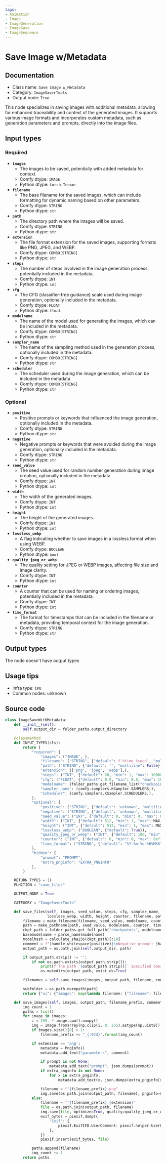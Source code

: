 ```yaml
---
tags:
- Animation
- Image
- ImageGeneration
- ImageSave
- ImageSequence
---
```


# Save Image w/Metadata
## Documentation
- Class name: `Save Image w_Metadata`
- Category: `ImageSaverTools`
- Output node: `True`

This node specializes in saving images with additional metadata, allowing for enhanced traceability and context of the generated images. It supports various image formats and incorporates custom metadata, such as generation parameters and prompts, directly into the image files.
## Input types
### Required
- **`images`**
    - The images to be saved, potentially with added metadata for context.
    - Comfy dtype: `IMAGE`
    - Python dtype: `torch.Tensor`
- **`filename`**
    - The base filename for the saved images, which can include formatting for dynamic naming based on other parameters.
    - Comfy dtype: `STRING`
    - Python dtype: `str`
- **`path`**
    - The directory path where the images will be saved.
    - Comfy dtype: `STRING`
    - Python dtype: `str`
- **`extension`**
    - The file format extension for the saved images, supporting formats like PNG, JPEG, and WEBP.
    - Comfy dtype: `COMBO[STRING]`
    - Python dtype: `str`
- **`steps`**
    - The number of steps involved in the image generation process, potentially included in the metadata.
    - Comfy dtype: `INT`
    - Python dtype: `int`
- **`cfg`**
    - The CFG (classifier-free guidance) scale used during image generation, optionally included in the metadata.
    - Comfy dtype: `FLOAT`
    - Python dtype: `float`
- **`modelname`**
    - The name of the model used for generating the images, which can be included in the metadata.
    - Comfy dtype: `COMBO[STRING]`
    - Python dtype: `str`
- **`sampler_name`**
    - The name of the sampling method used in the generation process, optionally included in the metadata.
    - Comfy dtype: `COMBO[STRING]`
    - Python dtype: `str`
- **`scheduler`**
    - The scheduler used during the image generation, which can be included in the metadata.
    - Comfy dtype: `COMBO[STRING]`
    - Python dtype: `str`
### Optional
- **`positive`**
    - Positive prompts or keywords that influenced the image generation, optionally included in the metadata.
    - Comfy dtype: `STRING`
    - Python dtype: `str`
- **`negative`**
    - Negative prompts or keywords that were avoided during the image generation, optionally included in the metadata.
    - Comfy dtype: `STRING`
    - Python dtype: `str`
- **`seed_value`**
    - The seed value used for random number generation during image creation, optionally included in the metadata.
    - Comfy dtype: `INT`
    - Python dtype: `int`
- **`width`**
    - The width of the generated images.
    - Comfy dtype: `INT`
    - Python dtype: `int`
- **`height`**
    - The height of the generated images.
    - Comfy dtype: `INT`
    - Python dtype: `int`
- **`lossless_webp`**
    - A flag indicating whether to save images in a lossless format when using WEBP.
    - Comfy dtype: `BOOLEAN`
    - Python dtype: `bool`
- **`quality_jpeg_or_webp`**
    - The quality setting for JPEG or WEBP images, affecting file size and image clarity.
    - Comfy dtype: `INT`
    - Python dtype: `int`
- **`counter`**
    - A counter that can be used for naming or ordering images, potentially included in the metadata.
    - Comfy dtype: `INT`
    - Python dtype: `int`
- **`time_format`**
    - The format for timestamps that can be included in the filename or metadata, providing temporal context for the image generation.
    - Comfy dtype: `STRING`
    - Python dtype: `str`
## Output types
The node doesn't have output types
## Usage tips
- Infra type: `CPU`
- Common nodes: unknown


## Source code
```python
class ImageSaveWithMetadata:
    def __init__(self):
        self.output_dir = folder_paths.output_directory

    @classmethod
    def INPUT_TYPES(cls):
        return {
            "required": {
                "images": ("IMAGE", ),
                "filename": ("STRING", {"default": f'%time_%seed', "multiline": False}),
                "path": ("STRING", {"default": '', "multiline": False}),
                "extension": (['png', 'jpeg', 'webp'],),
                "steps": ("INT", {"default": 20, "min": 1, "max": 10000}),
                "cfg": ("FLOAT", {"default": 8.0, "min": 0.0, "max": 100.0}),
                "modelname": (folder_paths.get_filename_list("checkpoints"),),
                "sampler_name": (comfy.samplers.KSampler.SAMPLERS,),
                "scheduler": (comfy.samplers.KSampler.SCHEDULERS,),
            },
            "optional": {
                "positive": ("STRING", {"default": 'unknown', "multiline": True}),
                "negative": ("STRING", {"default": 'unknown', "multiline": True}),
                "seed_value": ("INT", {"default": 0, "min": 0, "max": 0xffffffffffffffff}),
                "width": ("INT", {"default": 512, "min": 1, "max": MAX_RESOLUTION, "step": 8}),
                "height": ("INT", {"default": 512, "min": 1, "max": MAX_RESOLUTION, "step": 8}),
                "lossless_webp": ("BOOLEAN", {"default": True}),
                "quality_jpeg_or_webp": ("INT", {"default": 100, "min": 1, "max": 100}),
                "counter": ("INT", {"default": 0, "min": 0, "max": 0xffffffffffffffff }),
                "time_format": ("STRING", {"default": "%Y-%m-%d-%H%M%S", "multiline": False}),
            },
            "hidden": {
                "prompt": "PROMPT",
                "extra_pnginfo": "EXTRA_PNGINFO"
            },
        }

    RETURN_TYPES = ()
    FUNCTION = "save_files"

    OUTPUT_NODE = True

    CATEGORY = "ImageSaverTools"

    def save_files(self, images, seed_value, steps, cfg, sampler_name, scheduler, positive, negative, modelname, quality_jpeg_or_webp,
                   lossless_webp, width, height, counter, filename, path, extension, time_format, prompt=None, extra_pnginfo=None):
        filename = make_filename(filename, seed_value, modelname, counter, time_format)
        path = make_pathname(path, seed_value, modelname, counter, time_format)
        ckpt_path = folder_paths.get_full_path("checkpoints", modelname)
        basemodelname = parse_name(modelname)
        modelhash = calculate_sha256(ckpt_path)[:10]
        comment = f"{handle_whitespace(positive)}\nNegative prompt: {handle_whitespace(negative)}\nSteps: {steps}, Sampler: {sampler_name}{f'_{scheduler}' if scheduler != 'normal' else ''}, CFG Scale: {cfg}, Seed: {seed_value}, Size: {width}x{height}, Model hash: {modelhash}, Model: {basemodelname}, Version: ComfyUI"
        output_path = os.path.join(self.output_dir, path)

        if output_path.strip() != '':
            if not os.path.exists(output_path.strip()):
                print(f'The path `{output_path.strip()}` specified doesn\'t exist! Creating directory.')
                os.makedirs(output_path, exist_ok=True)    

        filenames = self.save_images(images, output_path, filename, comment, extension, quality_jpeg_or_webp, lossless_webp, prompt, extra_pnginfo)

        subfolder = os.path.normpath(path)
        return {"ui": {"images": map(lambda filename: {"filename": filename, "subfolder": subfolder if subfolder != '.' else '', "type": 'output'}, filenames)}}

    def save_images(self, images, output_path, filename_prefix, comment, extension, quality_jpeg_or_webp, lossless_webp, prompt=None, extra_pnginfo=None) -> list[str]:
        img_count = 1
        paths = list()
        for image in images:
            i = 255. * image.cpu().numpy()
            img = Image.fromarray(np.clip(i, 0, 255).astype(np.uint8))
            if images.size()[0] > 1:
                filename_prefix += "_{:02d}".format(img_count)

            if extension == 'png':
                metadata = PngInfo()
                metadata.add_text("parameters", comment)

                if prompt is not None:
                    metadata.add_text("prompt", json.dumps(prompt))
                if extra_pnginfo is not None:
                    for x in extra_pnginfo:
                        metadata.add_text(x, json.dumps(extra_pnginfo[x]))

                filename = f"{filename_prefix}.png"
                img.save(os.path.join(output_path, filename), pnginfo=metadata, optimize=True)
            else:
                filename = f"{filename_prefix}.{extension}"
                file = os.path.join(output_path, filename)
                img.save(file, optimize=True, quality=quality_jpeg_or_webp, lossless=lossless_webp)
                exif_bytes = piexif.dump({
                    "Exif": {
                        piexif.ExifIFD.UserComment: piexif.helper.UserComment.dump(comment, encoding="unicode")
                    },
                })
                piexif.insert(exif_bytes, file)

            paths.append(filename)
            img_count += 1
        return paths

```
